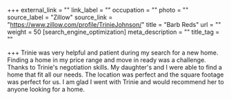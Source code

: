 +++
external_link = ""
link_label = ""
occupation = ""
photo = ""
source_label = "Zillow"
source_link = "https://www.zillow.com/profile/TrinieJohnson/"
title = "Barb Reds"
url = ""
weight = 50
[search_engine_optimization]
meta_description = ""
title_tag = ""

+++
Trinie was very helpful and patient during my search for a new home. Finding a home in my price range and move in ready was a challenge. Thanks to Trinie's negotiation skills. My daughter's and I were able to find a home that fit all our needs. The location was perfect and the square footage was perfect for us. I am glad I went with Trinie and would recommend her to anyone looking for a home.